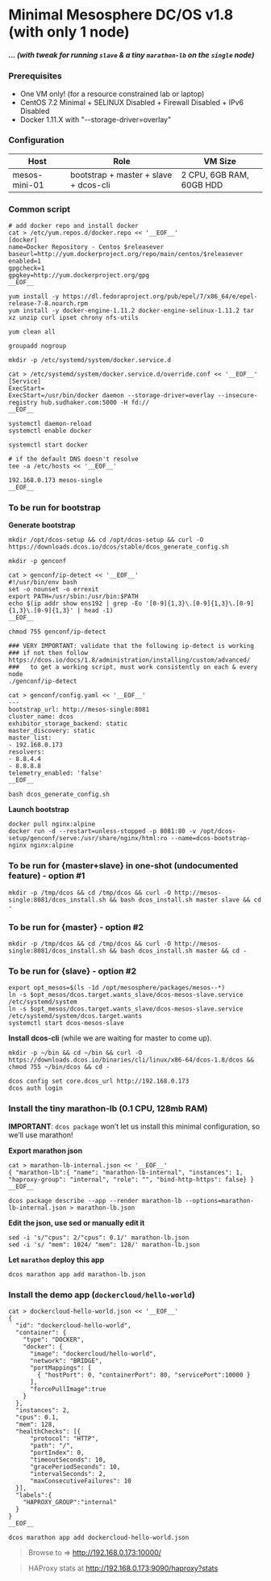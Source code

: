 
# Minimal **Mesosphere DC/OS** v1.8 (with only 1 node)
##### ... (with tweak for running `slave` & a tiny `marathon-lb` on the `single` node)

### Prerequisites
- One VM only! (for a resource constrained lab or laptop)
- CentOS 7.2 Minimal + SELINUX Disabled + Firewall Disabled + IPv6 Disabled
- Docker 1.11.X with "--storage-driver=overlay"

### Configuration
| Host | Role | VM Size |
|----- |----- |-------- |
|mesos-mini-01 |bootstrap + master + slave + dcos-cli | 2 CPU, 6GB RAM, 60GB HDD

### Common script

```
# add docker repo and install docker
cat > /etc/yum.repos.d/docker.repo << '__EOF__'
[docker]
name=Docker Repository - Centos $releasever
baseurl=http://yum.dockerproject.org/repo/main/centos/$releasever
enabled=1
gpgcheck=1
gpgkey=http://yum.dockerproject.org/gpg
__EOF__

yum install -y https://dl.fedoraproject.org/pub/epel/7/x86_64/e/epel-release-7-8.noarch.rpm
yum install -y docker-engine-1.11.2 docker-engine-selinux-1.11.2 tar xz unzip curl ipset chrony nfs-utils

yum clean all

groupadd nogroup

mkdir -p /etc/systemd/system/docker.service.d

cat > /etc/systemd/system/docker.service.d/override.conf << '__EOF__'
[Service] 
ExecStart= 
ExecStart=/usr/bin/docker daemon --storage-driver=overlay --insecure-registry hub.sudhaker.com:5000 -H fd:// 
__EOF__

systemctl daemon-reload
systemctl enable docker

systemctl start docker

# if the default DNS doesn't resolve
tee -a /etc/hosts << '__EOF__'

192.168.0.173 mesos-single
__EOF__

```

### To be run for bootstrap
**Generate bootstrap**

```
mkdir /opt/dcos-setup && cd /opt/dcos-setup && curl -O https://downloads.dcos.io/dcos/stable/dcos_generate_config.sh
 
mkdir -p genconf
 
cat > genconf/ip-detect << '__EOF__'
#!/usr/bin/env bash
set -o nounset -o errexit
export PATH=/usr/sbin:/usr/bin:$PATH
echo $(ip addr show ens192 | grep -Eo '[0-9]{1,3}\.[0-9]{1,3}\.[0-9]{1,3}\.[0-9]{1,3}' | head -1)
__EOF__
 
chmod 755 genconf/ip-detect
 
### VERY IMPORTANT: validate that the following ip-detect is working
### if not then follow https://dcos.io/docs/1.8/administration/installing/custom/advanced/
###   to get a working script, must work consistently on each & every node
./genconf/ip-detect

cat > genconf/config.yaml << '__EOF__'
---
bootstrap_url: http://mesos-single:8081       
cluster_name: dcos
exhibitor_storage_backend: static
master_discovery: static
master_list:
- 192.168.0.173
resolvers:
- 8.8.4.4
- 8.8.8.8
telemetry_enabled: 'false'
__EOF__
 
bash dcos_generate_config.sh
```

**Launch bootstrap**

```
docker pull nginx:alpine
docker run -d --restart=unless-stopped -p 8081:80 -v /opt/dcos-setup/genconf/serve:/usr/share/nginx/html:ro --name=dcos-bootstrap-nginx nginx:alpine
```

### To be run for {master+slave} in one-shot (undocumented feature) - option #1
```
mkdir -p /tmp/dcos && cd /tmp/dcos && curl -O http://mesos-single:8081/dcos_install.sh && bash dcos_install.sh master slave && cd -
```

### To be run for {master} - option #2
```
mkdir -p /tmp/dcos && cd /tmp/dcos && curl -O http://mesos-single:8081/dcos_install.sh && bash dcos_install.sh master && cd -
```

### To be run for {slave} - option #2
```
export opt_mesos=$(ls -1d /opt/mesosphere/packages/mesos--*)
ln -s $opt_mesos/dcos.target.wants_slave/dcos-mesos-slave.service /etc/systemd/system
ln -s $opt_mesos/dcos.target.wants_slave/dcos-mesos-slave.service /etc/systemd/system/dcos.target.wants
systemctl start dcos-mesos-slave
```

**Install dcos-cli** (while we are waiting for master to come up).
```
mkdir -p ~/bin && cd ~/bin && curl -O https://downloads.dcos.io/binaries/cli/linux/x86-64/dcos-1.8/dcos && chmod 755 ~/bin/dcos && cd -
 
dcos config set core.dcos_url http://192.168.0.173
dcos auth login
```

### Install the tiny marathon-lb (0.1 CPU, 128mb RAM)
**IMPORTANT**: `dcos package` won’t let us install this minimal configuration, so we’ll use marathon!

**Export marathon json**

```
cat > marathon-lb-internal.json << '__EOF__'
{ "marathon-lb":{ "name": "marathon-lb-internal", "instances": 1, "haproxy-group": "internal", "role": "", "bind-http-https": false} }
__EOF__

dcos package describe --app --render marathon-lb --options=marathon-lb-internal.json > marathon-lb.json

```

**Edit the json, use sed or manually edit it**

```
sed -i 's/"cpus": 2/"cpus": 0.1/' marathon-lb.json
sed -i 's/ "mem": 1024/ "mem": 128/' marathon-lb.json
```

**Let `marathon` deploy this app**

```
dcos marathon app add marathon-lb.json
```

### Install the demo app (`dockercloud/hello-world`)

```
cat > dockercloud-hello-world.json << '__EOF__'
{
  "id": "dockercloud-hello-world",
  "container": {
    "type": "DOCKER",
    "docker": {
      "image": "dockercloud/hello-world",
      "network": "BRIDGE",
      "portMappings": [
        { "hostPort": 0, "containerPort": 80, "servicePort":10000 }
      ],
      "forcePullImage":true
    }
  },
  "instances": 2,
  "cpus": 0.1,
  "mem": 128,
  "healthChecks": [{
      "protocol": "HTTP",
      "path": "/",
      "portIndex": 0,
      "timeoutSeconds": 10,
      "gracePeriodSeconds": 10,
      "intervalSeconds": 2,
      "maxConsecutiveFailures": 10
  }],
  "labels":{
    "HAPROXY_GROUP":"internal"
  }
}
__EOF__

dcos marathon app add dockercloud-hello-world.json
```

> Browse to => http://192.168.0.173:10000/

> HAProxy stats at http://192.168.0.173:9090/haproxy?stats

